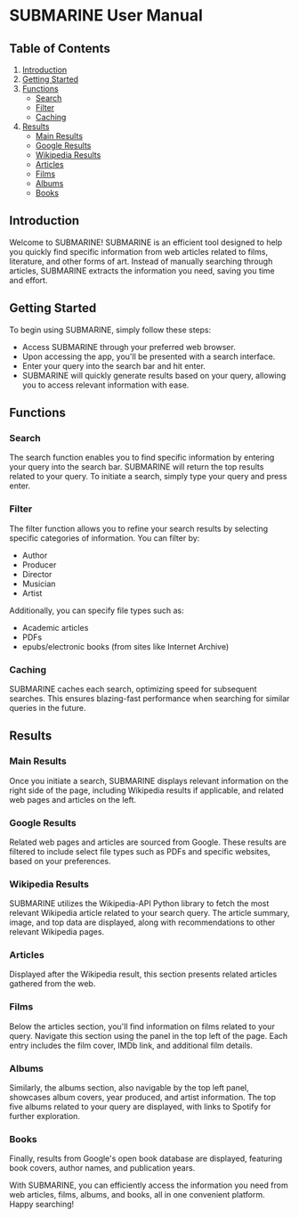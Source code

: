 # SUBMARINE User Manual

## Table of Contents
1. [Introduction](#introduction)
2. [Getting Started](#getting-started)
3. [Functions](#functions)
   - [Search](#search)
   - [Filter](#filter)
   - [Caching](#caching)
4. [Results](#results)
   - [Main Results](#main-results)
   - [Google Results](#google-results)
   - [Wikipedia Results](#wikipedia-results)
   - [Articles](#articles)
   - [Films](#films)
   - [Albums](#albums)
   - [Books](#books)

## Introduction
Welcome to SUBMARINE! SUBMARINE is an efficient tool designed to help you quickly find specific information from web articles related to films, literature, and other forms of art. Instead of manually searching through articles, SUBMARINE extracts the information you need, saving you time and effort.

## Getting Started
To begin using SUBMARINE, simply follow these steps:

- Access SUBMARINE through your preferred web browser.
- Upon accessing the app, you'll be presented with a search interface.
- Enter your query into the search bar and hit enter.
- SUBMARINE will quickly generate results based on your query, allowing you to access relevant information with ease.

## Functions

### Search
The search function enables you to find specific information by entering your query into the search bar. SUBMARINE will return the top results related to your query. To initiate a search, simply type your query and press enter.

### Filter
The filter function allows you to refine your search results by selecting specific categories of information. You can filter by:
- Author
- Producer
- Director
- Musician
- Artist

Additionally, you can specify file types such as:
- Academic articles
- PDFs
- epubs/electronic books (from sites like Internet Archive)

### Caching
SUBMARINE caches each search, optimizing speed for subsequent searches. This ensures blazing-fast performance when searching for similar queries in the future.

## Results

### Main Results
Once you initiate a search, SUBMARINE displays relevant information on the right side of the page, including Wikipedia results if applicable, and related web pages and articles on the left.

### Google Results
Related web pages and articles are sourced from Google. These results are filtered to include select file types such as PDFs and specific websites, based on your preferences.

### Wikipedia Results
SUBMARINE utilizes the Wikipedia-API Python library to fetch the most relevant Wikipedia article related to your search query. The article summary, image, and top data are displayed, along with recommendations to other relevant Wikipedia pages.

### Articles
Displayed after the Wikipedia result, this section presents related articles gathered from the web.

### Films
Below the articles section, you'll find information on films related to your query. Navigate this section using the panel in the top left of the page. Each entry includes the film cover, IMDb link, and additional film details.

### Albums
Similarly, the albums section, also navigable by the top left panel, showcases album covers, year produced, and artist information. The top five albums related to your query are displayed, with links to Spotify for further exploration.

### Books
Finally, results from Google's open book database are displayed, featuring book covers, author names, and publication years.

With SUBMARINE, you can efficiently access the information you need from web articles, films, albums, and books, all in one convenient platform. Happy searching!
